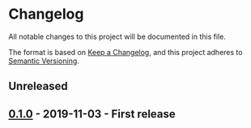 # Changelog
All notable changes to this project will be documented in this file.

The format is based on [Keep a Changelog](https://keepachangelog.com/en/1.0.0/),
and this project adheres to [Semantic Versioning](https://semver.org/spec/v2.0.0.html).

## Unreleased
## [0.1.0] - 2019-11-03 - First release

[Unreleased]: https://github.com/mrcnpdlk/poczta-tracking-api/compare/0.1.0...devel
[0.1.1]: https://github.com/mrcnpdlk/poczta-tracking-api/compare/0.1.0...v0.1.1
[0.1.0]: https://github.com/mrcnpdlk/poczta-tracking-api/tags/0.1.0
